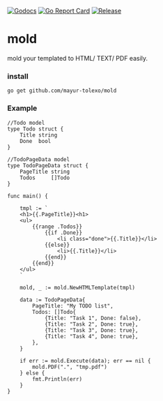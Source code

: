 [![Godocs](https://img.shields.io/badge/golang-documentation-blue.svg)](https://www.godoc.org/github.com/mayur-tolexo/mold)
[![Go Report Card](https://goreportcard.com/badge/github.com/mayur-tolexo/mold)](https://goreportcard.com/report/github.com/mayur-tolexo/mold)
[![Release](https://img.shields.io/github/release/mayur-tolexo/mold.svg?style=flat-square)](https://github.com/mayur-tolexo/mold/releases)

# mold
mold your templated to HTML/ TEXT/ PDF easily.



### install
```
go get github.com/mayur-tolexo/mold
```


### Example
```
//Todo model
type Todo struct {
	Title string
	Done  bool
}

//TodoPageData model
type TodoPageData struct {
	PageTitle string
	Todos     []Todo
}

func main() {

	tmpl := `
	<h1>{{.PageTitle}}<h1>
	<ul>
	    {{range .Todos}}
	        {{if .Done}}
	            <li class="done">{{.Title}}</li>
	        {{else}}
	            <li>{{.Title}}</li>
	        {{end}}
	    {{end}}
	</ul>
	`
	
	mold, _ := mold.NewHTMLTemplate(tmpl)

	data := TodoPageData{
		PageTitle: "My TODO list",
		Todos: []Todo{
			{Title: "Task 1", Done: false},
			{Title: "Task 2", Done: true},
			{Title: "Task 3", Done: true},
			{Title: "Task 4", Done: true},
		},
	}

	if err := mold.Execute(data); err == nil {
		mold.PDF(".", "tmp.pdf")
	} else {
		fmt.Println(err)
	}
}
```
